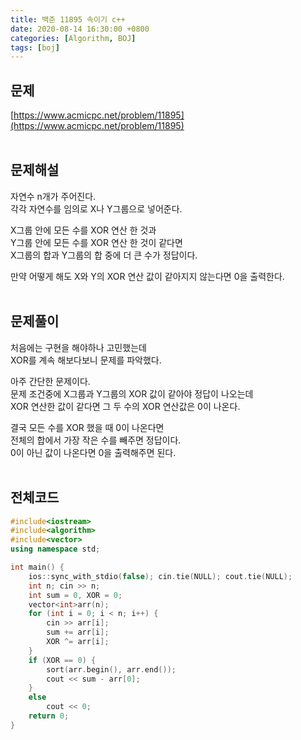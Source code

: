 ```yaml
---
title: 백준 11895 속이기 c++
date: 2020-08-14 16:30:00 +0800
categories: [Algorithm, BOJ]
tags: [boj]
---
```


## 문제
[https://www.acmicpc.net/problem/11895](https://www.acmicpc.net/problem/11895)  
<br>

## 문제해설  
자연수 n개가 주어진다.  
각각 자연수를 임의로 X나 Y그룹으로 넣어준다.  

X그룹 안에 모든 수를 XOR 연산 한 것과  
Y그룹 안에 모든 수를 XOR 연산 한 것이 같다면  
X그룹의 합과 Y그룹의 합 중에 더 큰 수가 정답이다.  

만약 어떻게 해도 X와 Y의 XOR 연산 값이 같아지지 않는다면 0을 출력한다.  
<br>

## 문제풀이  
처음에는 구현을 해야하나 고민했는데  
XOR를 계속 해보다보니 문제를 파악했다.  

아주 간단한 문제이다.  
문제 조건중에 X그룹과 Y그룹의 XOR 값이 같아야 정답이 나오는데  
XOR 연산한 값이 같다면 그 두 수의 XOR 연산값은 0이 나온다.  

결국 모든 수를 XOR 했을 때 0이 나온다면  
전체의 합에서 가장 작은 수를 빼주면 정답이다.  
0이 아닌 값이 나온다면 0을 출력해주면 된다.  
<br>


## 전체코드
```c++
#include<iostream>
#include<algorithm>
#include<vector>
using namespace std;

int main() {
	ios::sync_with_stdio(false); cin.tie(NULL); cout.tie(NULL);
	int n; cin >> n;
	int sum = 0, XOR = 0;
	vector<int>arr(n);
	for (int i = 0; i < n; i++) {
		cin >> arr[i];
		sum += arr[i];
		XOR ^= arr[i];
	}
	if (XOR == 0) {
		sort(arr.begin(), arr.end());
		cout << sum - arr[0];
	}
	else
		cout << 0;
	return 0;
}
```